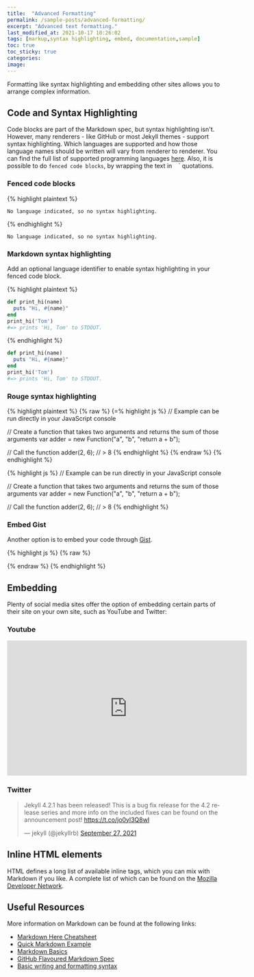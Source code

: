 ```yaml
---
title:  "Advanced Formatting"
permalink: /sample-posts/advanced-formatting/
excerpt: "Advanced text formatting."
last_modified_at: 2021-10-17 10:26:02
tags: [markup,syntax highlighting, embed, documentation,sample]
toc: true
toc_sticky: true
categories:
image:
---
```


Formatting like syntax highlighting and embedding other sites allows you to arrange complex information.

## Code and Syntax Highlighting

Code blocks are part of the Markdown spec, but syntax highlighting isn't. However, many renderers - like GitHub or most Jekyll themes - support syntax highlighting. Which languages are supported and how those language names should be written will vary from renderer to renderer. You can find the full list of supported programming languages [here](https://github.com/jneen/rouge/wiki/List-of-supported-languages-and-lexers). Also, it is possible to do `fenced code blocks`, by wrapping the text in ` ` ` quotations.

### Fenced code blocks

{% highlight plaintext %}
```
No language indicated, so no syntax highlighting.
```
{% endhighlight %}

```
No language indicated, so no syntax highlighting.
```

### Markdown syntax highlighting

Add an optional language identifier to enable syntax highlighting in your fenced code block.

{% highlight plaintext %}
```ruby
def print_hi(name)
  puts "Hi, #{name}"
end
print_hi('Tom')
#=> prints 'Hi, Tom' to STDOUT.
```
{% endhighlight %}


```ruby
def print_hi(name)
  puts "Hi, #{name}"
end
print_hi('Tom')
#=> prints 'Hi, Tom' to STDOUT.
```

### Rouge syntax highlighting

{% highlight plaintext %}
{% raw %}
{=% highlight js %}
// Example can be run directly in your JavaScript console

// Create a function that takes two arguments and returns the sum of those arguments
var adder = new Function("a", "b", "return a + b");

// Call the function
adder(2, 6);
// > 8
{% endhighlight %}
{% endraw %}
{% endhighlight %}

{% highlight js %}
// Example can be run directly in your JavaScript console

// Create a function that takes two arguments and returns the sum of those arguments
var adder = new Function("a", "b", "return a + b");

// Call the function
adder(2, 6);
// > 8
{% endhighlight %}

### Embed Gist

Another option is to embed your code through [Gist](https://gist.github.com/).


{% highlight js %}
{% raw %}
<script src="https://gist.github.com/mojombo/19.js"></script>
{% endraw %}
{% endhighlight %}

<script src="https://gist.github.com/mojombo/19.js"></script>

## Embedding

Plenty of social media sites offer the option of embedding certain parts of their site on your own site, such as YouTube and Twitter:

### Youtube

<iframe width="560" height="315" src="https://www.youtube.com/embed/w3jLJU7DT5E" frameborder="0" allowfullscreen></iframe>

### Twitter

<blockquote class="twitter-tweet"><p lang="en" dir="ltr">Jekyll 4.2.1 has been released! This is a bug fix release for the 4.2 release series and more info on the included fixes can be found on the announcement post! <a href="https://t.co/jo0yl3Q8wI">https://t.co/jo0yl3Q8wI</a></p>&mdash; jekyll (@jekyllrb) <a href="https://twitter.com/jekyllrb/status/1442477550429671429?ref_src=twsrc%5Etfw">September 27, 2021</a></blockquote> <script async src="https://platform.twitter.com/widgets.js" charset="utf-8"></script>

## Inline HTML elements

HTML defines a long list of available inline tags, which you can mix with Markdown if you like. A complete list of which can be found on the [Mozilla Developer Network](https://developer.mozilla.org/en-US/docs/Web/HTML/Element).

## Useful Resources

More information on Markdown can be found at the following links:

- [Markdown Here Cheatsheet](https://github.com/adam-p/markdown-here/wiki/Markdown-Here-Cheatsheet#code)
- [Quick Markdown Example](http://www.unexpected-vortices.com/sw/rippledoc/quick-markdown-example.html)
- [Markdown Basics](https://daringfireball.net/projects/markdown/basics)
- [GitHub Flavoured Markdown Spec](https://github.github.com/gfm/)
- [Basic writing and formatting syntax](https://help.github.com/articles/basic-writing-and-formatting-syntax/#lists)
